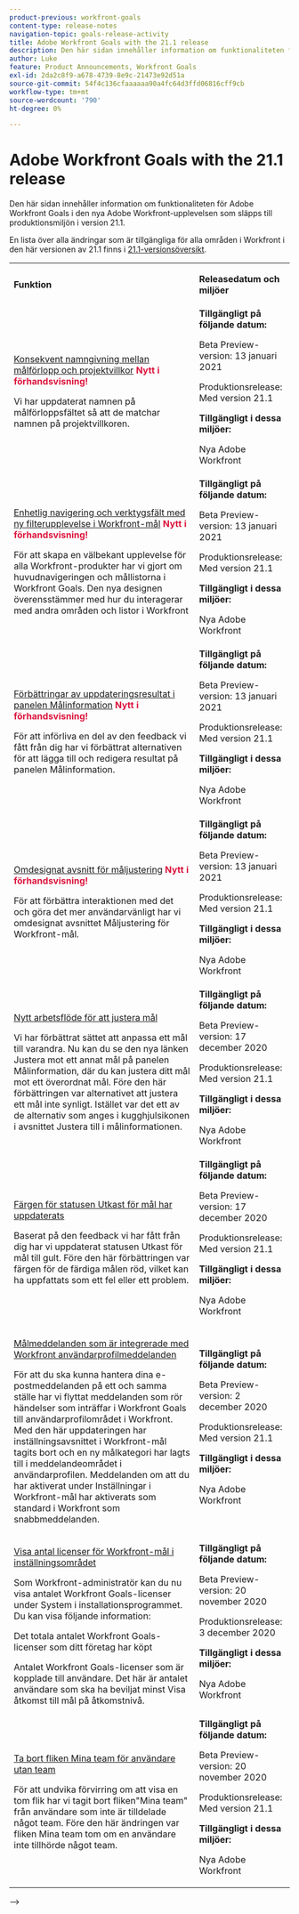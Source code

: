 ```yaml
---
product-previous: workfront-goals
content-type: release-notes
navigation-topic: goals-release-activity
title: Adobe Workfront Goals with the 21.1 release
description: Den här sidan innehåller information om funktionaliteten för Adobe Workfront Goals i den nya Adobe Workfront-upplevelsen som släpps till produktionsmiljön i version 21.1.
author: Luke
feature: Product Announcements, Workfront Goals
exl-id: 2da2c8f9-a678-4739-8e9c-21473e92d51a
source-git-commit: 54f4c136cfaaaaaa90a4fc64d3ffd06816cff9cb
workflow-type: tm+mt
source-wordcount: '790'
ht-degree: 0%

---
```


# Adobe Workfront Goals with the 21.1 release

Den här sidan innehåller information om funktionaliteten för Adobe Workfront Goals i den nya Adobe Workfront-upplevelsen som släpps till produktionsmiljön i version 21.1.

En lista över alla ändringar som är tillgängliga för alla områden i Workfront i den här versionen av 21.1 finns i [21.1-versionsöversikt](../../../product-announcements/product-releases/21.1-release-activity/21-1-release-overview.md).

<table style="table-layout:auto"> 
 <col> 
 <col> 
 <tbody> 
  <tr> 
   <td> <p><strong>Funktion</strong> </p> </td> 
   <td> <p><strong>Releasedatum och miljöer</strong> </p> </td> 
  </tr> 
  <tr data-mc-conditions=""> 
   <td> <p><a href="../../../product-announcements/product-releases/goals-release-activity/goals-21.1-release/goals-jan-11.md#top" class="MCXref xref" xrefformat="{para}">Konsekvent namngivning mellan målförlopp och projektvillkor</a> <span style="color: #dc143c; font-weight: bold;">Nytt i förhandsvisning!</span></p> <p>Vi har uppdaterat namnen på målförloppsfältet så att de matchar namnen på projektvillkoren.</p> </td> 
   <td><strong>Tillgängligt på följande datum:</strong> <p>Beta Preview-version: 13 januari 2021</p> <p>Produktionsrelease: Med version 21.1</p> <p><strong>Tillgängligt i dessa miljöer:</strong> </p> <p>Nya Adobe Workfront </p> </td> 
  </tr> 
  <tr data-mc-conditions=""> 
   <td> <p><a href="../../../product-announcements/product-releases/goals-release-activity/goals-21.1-release/goals-jan-11.md#consiste" class="MCXref xref" xrefformat="{para}">Enhetlig navigering och verktygsfält med ny filterupplevelse i Workfront-mål</a> <span style="color: #dc143c; font-weight: bold;">Nytt i förhandsvisning!</span></p> <p>För att skapa en välbekant upplevelse för alla Workfront-produkter har vi gjort om huvudnavigeringen och mållistorna i Workfront Goals. Den nya designen överensstämmer med hur du interagerar med andra områden och listor i Workfront </p> </td> 
   <td><strong>Tillgängligt på följande datum:</strong> <p>Beta Preview-version: 13 januari 2021</p> <p>Produktionsrelease: Med version 21.1</p> <p><strong>Tillgängligt i dessa miljöer:</strong> </p> <p>Nya Adobe Workfront </p> </td> 
  </tr> 
  <tr data-mc-conditions=""> 
   <td> <p><a href="../../../product-announcements/product-releases/goals-release-activity/goals-21.1-release/goals-jan-11.md#improvem" class="MCXref xref" xrefformat="{para}">Förbättringar av uppdateringsresultat i panelen Målinformation</a> <span style="color: #dc143c; font-weight: bold;">Nytt i förhandsvisning!</span></p> <p>För att införliva en del av den feedback vi fått från dig har vi förbättrat alternativen för att lägga till och redigera resultat på panelen Målinformation.</p> </td> 
   <td><strong>Tillgängligt på följande datum:</strong> <p>Beta Preview-version: 13 januari 2021</p> <p>Produktionsrelease: Med version 21.1</p> <p><strong>Tillgängligt i dessa miljöer:</strong> </p> <p>Nya Adobe Workfront </p> </td> 
  </tr> 
  <tr data-mc-conditions=""> 
   <td> <p><a href="../../../product-announcements/product-releases/goals-release-activity/goals-21.1-release/goals-jan-11.md#redesign" class="MCXref xref" xrefformat="{para}">Omdesignat avsnitt för måljustering</a> <span style="color: #dc143c; font-weight: bold;">Nytt i förhandsvisning!</span></p> <p>För att förbättra interaktionen med det och göra det mer användarvänligt har vi omdesignat avsnittet Måljustering för Workfront-mål.</p> </td> 
   <td><strong>Tillgängligt på följande datum:</strong> <p>Beta Preview-version: 13 januari 2021</p> <p>Produktionsrelease: Med version 21.1</p> <p><strong>Tillgängligt i dessa miljöer:</strong> </p> <p>Nya Adobe Workfront </p> </td> 
  </tr> 
  <tr data-mc-conditions=""> 
   <td> <p><a href="../../../product-announcements/product-releases/goals-release-activity/goals-21.1-release/goals-dec-14.md#top" class="MCXref xref" xrefformat="{para}">Nytt arbetsflöde för att justera mål</a> </p> <p>Vi har förbättrat sättet att anpassa ett mål till varandra. Nu kan du se den nya länken Justera mot ett annat mål på panelen Målinformation, där du kan justera ditt mål mot ett överordnat mål. Före den här förbättringen var alternativet att justera ett mål inte synligt. Istället var det ett av de alternativ som anges i kugghjulsikonen i avsnittet Justera till i målinformationen.</p> </td> 
   <td><strong>Tillgängligt på följande datum:</strong> <p>Beta Preview-version: 17 december 2020</p> <p>Produktionsrelease: Med version 21.1</p> <p><strong>Tillgängligt i dessa miljöer:</strong> </p> <p>Nya Adobe Workfront </p> </td> 
  </tr> 
  <tr data-mc-conditions=""> 
   <td> <p><a href="../../../product-announcements/product-releases/goals-release-activity/goals-21.1-release/goals-dec-14.md#updated" class="MCXref xref" xrefformat="{para}">Färgen för statusen Utkast för mål har uppdaterats</a> </p> <p>Baserat på den feedback vi har fått från dig har vi uppdaterat statusen Utkast för mål till gult. Före den här förbättringen var färgen för de färdiga målen röd, vilket kan ha uppfattats som ett fel eller ett problem.</p> </td> 
   <td><strong>Tillgängligt på följande datum:</strong> <p>Beta Preview-version: 17 december 2020</p> <p>Produktionsrelease: Med version 21.1</p> <p><strong>Tillgängligt i dessa miljöer:</strong> </p> <p>Nya Adobe Workfront </p> </td> 
  </tr> 
  <tr data-mc-conditions=""> 
   <td> <p><a href="../../../product-announcements/product-releases/goals-release-activity/goals-21.1-release/goals-nov-30.md#top" class="MCXref xref" xrefformat="{para}">Målmeddelanden som är integrerade med Workfront användarprofilmeddelanden </a> </p> <p>För att du ska kunna hantera dina e-postmeddelanden på ett och samma ställe har vi flyttat meddelanden som rör händelser som inträffar i Workfront Goals till användarprofilområdet i Workfront. Med den här uppdateringen har inställningsavsnittet i Workfront-mål tagits bort och en ny målkategori har lagts till i meddelandeområdet i användarprofilen. Meddelanden om att du har aktiverat under Inställningar i Workfront-mål har aktiverats som standard i Workfront som snabbmeddelanden.</p> </td> 
   <td><strong>Tillgängligt på följande datum:</strong> <p>Beta Preview-version: 2 december 2020</p> <p>Produktionsrelease: Med version 21.1</p> <p><strong>Tillgängligt i dessa miljöer:</strong> </p> <p>Nya Adobe Workfront </p> </td> 
  </tr> 
  <tr data-mc-conditions=""> 
   <td> <p><a href="../../../product-announcements/product-releases/goals-release-activity/goals-21.1-release/goals-nov-16.md#top" class="MCXref xref" xrefformat="{para}">Visa antal licenser för Workfront-mål i inställningsområdet</a> </p> <p>Som Workfront-administratör kan du nu visa antalet Workfront Goals-licenser under System i installationsprogrammet. Du kan visa följande information:</p> <p>Det totala antalet Workfront Goals-licenser som ditt företag har köpt</p> <p>Antalet Workfront Goals-licenser som är kopplade till användare. Det här är antalet användare som ska ha beviljat minst Visa åtkomst till mål på åtkomstnivå.</p> </td> 
   <td><strong>Tillgängligt på följande datum:</strong> <p>Beta Preview-version: 20 november 2020</p> <p>Produktionsrelease: 3 december 2020</p> <p><strong>Tillgängligt i dessa miljöer:</strong> </p> <p>Nya Adobe Workfront </p> </td> 
  </tr> 
  <tr data-mc-conditions=""> 
   <td> <p><a href="../../../product-announcements/product-releases/goals-release-activity/goals-21.1-release/goals-nov-16.md#eliminat" class="MCXref xref" xrefformat="{para}">Ta bort fliken Mina team för användare utan team</a> </p> <p>För att undvika förvirring om att visa en tom flik har vi tagit bort fliken"Mina team" från användare som inte är tilldelade något team. Före den här ändringen var fliken Mina team tom om en användare inte tillhörde något team.</p> </td> 
   <td><strong>Tillgängligt på följande datum:</strong> <p>Beta Preview-version: 20 november 2020</p> <p>Produktionsrelease: Med version 21.1</p> <p><strong>Tillgängligt i dessa miljöer:</strong> </p> <p>Nya Adobe Workfront </p> </td> 
  </tr> 
 </tbody> 
</table>
—&gt;
